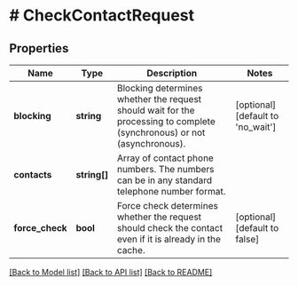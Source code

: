 # # CheckContactRequest

## Properties

Name | Type | Description | Notes
------------ | ------------- | ------------- | -------------
**blocking** | **string** | Blocking determines whether the request should wait for the processing to complete (synchronous) or not (asynchronous). | [optional] [default to 'no_wait']
**contacts** | **string[]** | Array of contact phone numbers. The numbers can be in any standard telephone number format. |
**force_check** | **bool** | Force check determines whether the request should check the contact even if it is already in the cache. | [optional] [default to false]

[[Back to Model list]](../../README.md#models) [[Back to API list]](../../README.md#endpoints) [[Back to README]](../../README.md)
